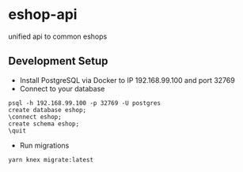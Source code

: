 # eshop-api
unified api to common eshops

## Development Setup

* Install PostgreSQL via Docker to IP 192.168.99.100 and port 32769
* Connect to your database
```
psql -h 192.168.99.100 -p 32769 -U postgres
create database eshop;
\connect eshop;
create schema eshop;
\quit
```
* Run migrations
```
yarn knex migrate:latest
```
